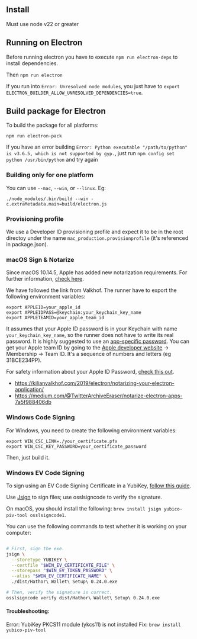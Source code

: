 ## Install

Must use node v22 or greater

## Running on Electron

Before running electron you have to execute `npm run electron-deps` to install dependencies.

Then `npm run electron`

If you run into `Error: Unresolved node modules`, you just have to `export ELECTRON_BUILDER_ALLOW_UNRESOLVED_DEPENDENCIES=true`.

## Build package for Electron

To build the package for all platforms:

`npm run electron-pack`

If you have an error building `Error: Python executable "/path/to/python" is v3.6.5, which is not supported by gyp.`, just run `npm config set python /usr/bin/python` and try again

### Building only for one platform

You can use `--mac`, `--win`, or `--linux`. Eg:

`./node_modules/.bin/build --win -c.extraMetadata.main=build/electron.js`

### Provisioning profile

We use a Developer ID provisioning profile and expect it to be in the root directoy under the name `mac_production.provisionprofile` (it's referenced in package.json).

### macOS Sign & Notarize

Since macOS 10.14.5, Apple has added new notarization requirements. For further information, [check here](https://developer.apple.com/news/?id=04102019a).

We have followed the link from Valkhof. The runner have to export the following environment variables:

    export APPLEID=your_apple_id
    export APPLEIDPASS=@keychain:your_keychain_key_name
    export APPLETEAMID=your_apple_team_id

It assumes that your Apple ID password is in your Keychain with name `your_keychain_key_name`, so the runner does not have to write its real password. It is highly suggested to use an [app-specific password](https://support.apple.com/en-us/HT204397). You can get your Apple team ID by going to the [Apple developer website](https://developer.apple.com/account/) -> Membership -> Team ID. It's a sequence of numbers and letters (eg 31BCE234PP).

For safety information about your Apple ID Password, [check this out](https://github.com/electron-userland/electron-notarize#safety-when-using-appleidpassword).

- https://kilianvalkhof.com/2019/electron/notarizing-your-electron-application/
- https://medium.com/@TwitterArchiveEraser/notarize-electron-apps-7a5f988406db

### Windows Code Signing

For Windows, you need to create the following environment variables:

    export WIN_CSC_LINK=./your_certificate.pfx
    export WIN_CSC_KEY_PASSWORD=your_certificate_password

Then, just build it.

### Windows EV Code Signing

To sign using an EV Code Signing Certificate in a YubiKey, [follow this guide](https://www.electron.build/tutorials/code-signing-windows-apps-on-unix.html).

Use [Jsign](https://ebourg.github.io/jsign/) to sign files; use osslsigncode to verify the signature.

On macOS, you should install the following: `brew install jsign yubico-piv-tool osslsigncode1`.

You can use the following commands to test whether it is working on your computer:

```bash

# First, sign the exe.
jsign \
  --storetype YUBIKEY \
  --certfile "$WIN_EV_CERTIFICATE_FILE" \
  --storepass "$WIN_EV_TOKEN_PASSWORD" \
  --alias "$WIN_EV_CERTIFICATE_NAME" \
  ./dist/Hathor\ Wallet\ Setup\ 0.24.0.exe

# Then, verify the signature is correct.
osslsigncode verify dist/Hathor\ Wallet\ Setup\ 0.24.0.exe
```

#### Troubleshooting:

Error: YubiKey PKCS11 module (ykcs11) is not installed
Fix: `brew install yubico-piv-tool`
